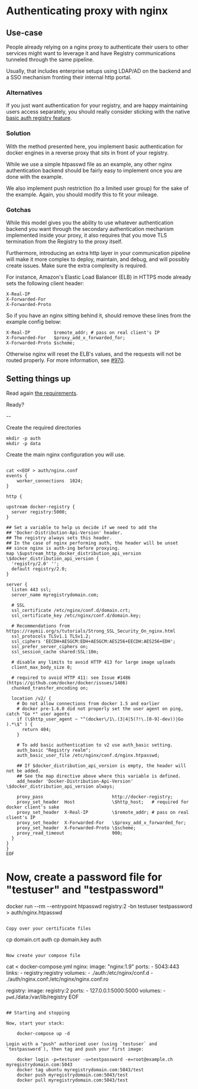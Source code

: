 <!--[metadata]>
+++
title = "Authenticating proxy with nginx"
description = "Restricting access to your registry using a nginx proxy"
keywords = ["registry, on-prem, images, tags, repository, distribution, nginx, proxy, authentication, TLS, recipe, advanced"]
+++
<![end-metadata]-->

# Authenticating proxy with nginx


## Use-case

People already relying on a nginx proxy to authenticate their users to other services might want to leverage it and have Registry communications tunneled through the same pipeline.

Usually, that includes enterprise setups using LDAP/AD on the backend and a SSO mechanism fronting their internal http portal.

### Alternatives

If you just want authentication for your registry, and are happy maintaining users access separately, you should really consider sticking with the native [basic auth registry feature](deploying.md#native-basic-auth).

### Solution

With the method presented here, you implement basic authentication for docker engines in a reverse proxy that sits in front of your registry.

While we use a simple htpasswd file as an example, any other nginx authentication backend should be fairly easy to implement once you are done with the example.

We also implement push restriction (to a limited user group) for the sake of the example. Again, you should modify this to fit your mileage.

### Gotchas

While this model gives you the ability to use whatever authentication backend you want through the secondary authentication mechanism implemented inside your proxy, it also requires that you move TLS termination from the Registry to the proxy itself.

Furthermore, introducing an extra http layer in your communication pipeline will make it more complex to deploy, maintain, and debug, and will possibly create issues. Make sure the extra complexity is required.

For instance, Amazon's Elastic Load Balancer (ELB) in HTTPS mode already sets the following client header:

```
X-Real-IP
X-Forwarded-For
X-Forwarded-Proto
```

So if you have an nginx sitting behind it, should remove these lines from the example config below:

```
X-Real-IP         $remote_addr; # pass on real client's IP
X-Forwarded-For   $proxy_add_x_forwarded_for;
X-Forwarded-Proto $scheme;
```

Otherwise nginx will reset the ELB's values, and the requests will not be routed properly. For more information, see [#970](https://github.com/docker/distribution/issues/970).

## Setting things up

Read again [the requirements](recipes.md#requirements).

Ready?

--

Create the required directories

```
mkdir -p auth
mkdir -p data
```

Create the main nginx configuration you will use.

```

cat <<EOF > auth/nginx.conf
events {
    worker_connections  1024;
}

http {

upstream docker-registry {
  server registry:5000;
}

## Set a variable to help us decide if we need to add the
## 'Docker-Distribution-Api-Version' header.
## The registry always sets this header.
## In the case of nginx performing auth, the header will be unset
## since nginx is auth-ing before proxying.
map \$upstream_http_docker_distribution_api_version \$docker_distribution_api_version {
  'registry/2.0' '';
  default registry/2.0;
}

server {
  listen 443 ssl;
  server_name myregistrydomain.com;

  # SSL
  ssl_certificate /etc/nginx/conf.d/domain.crt;
  ssl_certificate_key /etc/nginx/conf.d/domain.key;

  # Recommendations from https://raymii.org/s/tutorials/Strong_SSL_Security_On_nginx.html
  ssl_protocols TLSv1.1 TLSv1.2;
  ssl_ciphers 'EECDH+AESGCM:EDH+AESGCM:AES256+EECDH:AES256+EDH';
  ssl_prefer_server_ciphers on;
  ssl_session_cache shared:SSL:10m;

  # disable any limits to avoid HTTP 413 for large image uploads
  client_max_body_size 0;

  # required to avoid HTTP 411: see Issue #1486 (https://github.com/docker/docker/issues/1486)
  chunked_transfer_encoding on;

  location /v2/ {
    # Do not allow connections from docker 1.5 and earlier
    # docker pre-1.6.0 did not properly set the user agent on ping, catch "Go *" user agents
    if (\$http_user_agent ~ "^(docker\/1\.(3|4|5(?!\.[0-9]-dev))|Go ).*\$" ) {
      return 404;
    }

    # To add basic authentication to v2 use auth_basic setting.
    auth_basic "Registry realm";
    auth_basic_user_file /etc/nginx/conf.d/nginx.htpasswd;

    ## If $docker_distribution_api_version is empty, the header will not be added.
    ## See the map directive above where this variable is defined.
    add_header 'Docker-Distribution-Api-Version' \$docker_distribution_api_version always;

    proxy_pass                          http://docker-registry;
    proxy_set_header  Host              \$http_host;   # required for docker client's sake
    proxy_set_header  X-Real-IP         \$remote_addr; # pass on real client's IP
    proxy_set_header  X-Forwarded-For   \$proxy_add_x_forwarded_for;
    proxy_set_header  X-Forwarded-Proto \$scheme;
    proxy_read_timeout                  900;
  }
}
}
EOF
```

# Now, create a password file for "testuser" and "testpassword"
docker run --rm --entrypoint htpasswd  registry:2 -bn testuser testpassword > auth/nginx.htpasswd
```

Copy over your certificate files

```
cp domain.crt auth
cp domain.key auth
```

Now create your compose file

```
cat <<EOF > docker-compose.yml
nginx:
  image: "nginx:1.9"
  ports:
    - 5043:443
  links:
    - registry:registry
  volumes:
    - ./auth:/etc/nginx/conf.d
    - ./auth/nginx.conf:/etc/nginx/nginx.conf:ro

registry:
  image: registry:2
  ports:
    - 127.0.0.1:5000:5000
  volumes:
    - `pwd`./data:/var/lib/registry
EOF
```

## Starting and stopping

Now, start your stack:

    docker-compose up -d

Login with a "push" authorized user (using `testuser` and `testpassword`), then tag and push your first image:

    docker login -p=testuser -u=testpassword -e=root@example.ch myregistrydomain.com:5043
    docker tag ubuntu myregistrydomain.com:5043/test
    docker push myregistrydomain.com:5043/test
    docker pull myregistrydomain.com:5043/test
